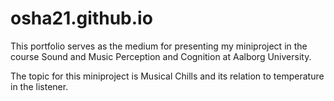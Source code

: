 # osha21.github.io

This portfolio serves as the medium for presenting my miniproject in the course Sound and Music Perception and Cognition at Aalborg University. 

The topic for this miniproject is Musical Chills and its relation to temperature in the listener.
